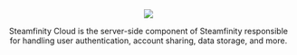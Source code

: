 <div align="center">
  <img src="https://user-images.githubusercontent.com/124832798/229575502-92150ee6-b507-4f23-b473-63862c43a502.png">
  <p>Steamfinity Cloud is the server-side component of Steamfinity responsible for handling user authentication, account sharing, data storage, and more.</p>
</div>
